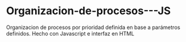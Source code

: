 # Organizacion-de-procesos---JS
Organizacion de procesos por prioridad definida en base a parámetros definidos. Hecho con Javascript e interfaz en HTML
